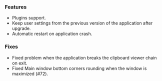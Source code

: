 ### Features
* Plugins support.
* Keep user settings from the previous version of the application after upgrade.
* Automatic restart on application crash.

### Fixes
* Fixed problem when the application breaks the clipboard viewer chain on exit.
* Fixed Main window bottom corners rounding when the window is maximized (#72).
